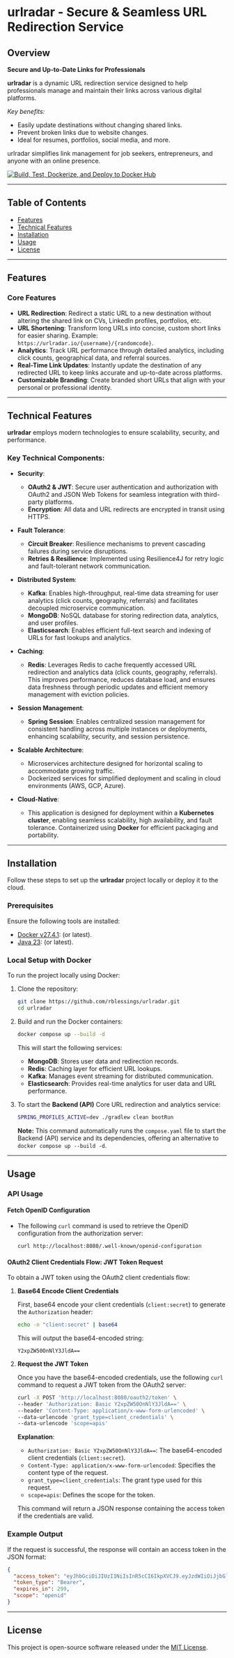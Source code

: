# urlradar - Secure & Seamless URL Redirection Service

## Overview

**Secure and Up-to-Date Links for Professionals**

**urlradar** is a dynamic URL redirection service designed to help professionals manage and maintain their links across
various digital platforms.

*Key benefits:*

* Easily update destinations without changing shared links.
* Prevent broken links due to website changes.
* Ideal for resumes, portfolios, social media, and more.

urlradar simplifies link management for job seekers, entrepreneurs, and anyone with an online presence.

[![Build, Test, Dockerize, and Deploy to Docker Hub](https://github.com/rblessings/urlradar/actions/workflows/build-test-dockerize-deploy.yml/badge.svg)](https://github.com/rblessings/urlradar/actions/workflows/build-test-dockerize-deploy.yml)

---

## Table of Contents

- [Features](#features)
- [Technical Features](#technical-features)
- [Installation](#installation)
- [Usage](#usage)
- [License](#license)

---

## Features

### Core Features

- **URL Redirection**: Redirect a static URL to a new destination without altering the shared link on CVs, LinkedIn
  profiles, portfolios, etc.
- **URL Shortening**: Transform long URLs into concise, custom short links for easier sharing. Example:
  `https://urlradar.io/{username}/{randomcode}`.
- **Analytics**: Track URL performance through detailed analytics, including click counts, geographical data, and
  referral sources.
- **Real-Time Link Updates**: Instantly update the destination of any redirected URL to keep links accurate and
  up-to-date across platforms.
- **Customizable Branding**: Create branded short URLs that align with your personal or professional identity.

---

## Technical Features

**urlradar** employs modern technologies to ensure scalability, security, and performance.

### Key Technical Components:

- **Security**:
    - **OAuth2 & JWT**: Secure user authentication and authorization with OAuth2 and JSON Web Tokens for seamless
      integration with third-party platforms.
    - **Encryption**: All data and URL redirects are encrypted in transit using HTTPS.

- **Fault Tolerance**:
    - **Circuit Breaker**: Resilience mechanisms to prevent cascading failures during service disruptions.
    - **Retries & Resilience**: Implemented using Resilience4J for retry logic and fault-tolerant network communication.

- **Distributed System**:
    - **Kafka**: Enables high-throughput, real-time data streaming for user analytics (click counts, geography,
      referrals) and facilitates decoupled microservice communication.
    - **MongoDB**: NoSQL database for storing redirection data, analytics, and user profiles.
    - **Elasticsearch**: Enables efficient full-text search and indexing of URLs for fast lookups and analytics.

- **Caching**:
    - **Redis**: Leverages Redis to cache frequently accessed URL redirection and analytics data (click counts,
      geography, referrals). This improves performance, reduces database load, and ensures data freshness through
      periodic updates and efficient memory management with eviction policies.

- **Session Management**:
    - **Spring Session**: Enables centralized session management for consistent handling across multiple instances or
      deployments, enhancing scalability, security, and session persistence.

- **Scalable Architecture**:
    - Microservices architecture designed for horizontal scaling to accommodate growing traffic.
    - Dockerized services for simplified deployment and scaling in cloud environments (AWS, GCP, Azure).

- **Cloud-Native**:
    - This application is designed for deployment within a **Kubernetes cluster**, enabling seamless scalability, high
      availability, and fault tolerance. Containerized using **Docker** for efficient packaging and portability.

---

## Installation

Follow these steps to set up the **urlradar** project locally or deploy it to the cloud.

### Prerequisites

Ensure the following tools are installed:

- [Docker v27.4.1](https://www.docker.com/get-started): (or latest).
- [Java 23](https://docs.aws.amazon.com/corretto/latest/corretto-23-ug/downloads-list.html): (or latest).

### Local Setup with Docker

To run the project locally using Docker:

1. Clone the repository:
    ```bash
    git clone https://github.com/rblessings/urlradar.git
    cd urlradar
    ```

2. Build and run the Docker containers:
    ```bash
    docker compose up --build -d
    ```

   This will start the following services:
    - **MongoDB**: Stores user data and redirection records.
    - **Redis**: Caching layer for efficient URL lookups.
    - **Kafka**: Manages event streaming for distributed communication.
    - **Elasticsearch**: Provides real-time analytics for user data and URL performance.


3. To start the **Backend (API)** Core URL redirection and analytics service:
    ```bash
   SPRING_PROFILES_ACTIVE=dev ./gradlew clean bootRun
   ```

   **Note:** This command automatically runs the `compose.yaml` file to start the Backend (API) service and its
   dependencies, offering an alternative to `docker compose up --build -d`.

---

## Usage

### API Usage

#### Fetch OpenID Configuration

- The following `curl` command is used to retrieve the OpenID configuration from the authorization server:

    ```bash
    curl http://localhost:8080/.well-known/openid-configuration
    ```

#### OAuth2 Client Credentials Flow: JWT Token Request

To obtain a JWT token using the OAuth2 client credentials flow:

1. **Base64 Encode Client Credentials**

   First, base64 encode your client credentials (`client:secret`) to generate the `Authorization` header:

    ```bash
    echo -n "client:secret" | base64
    ```

   This will output the base64-encoded string:

    ```
    Y2xpZW50OnNlY3JldA==
    ```

2. **Request the JWT Token**

   Once you have the base64-encoded credentials, use the following `curl` command to request a JWT token from the OAuth2
   server:

    ```bash
    curl -X POST 'http://localhost:8080/oauth2/token' \
    --header 'Authorization: Basic Y2xpZW50OnNlY3JldA==' \
    --header 'Content-Type: application/x-www-form-urlencoded' \
    --data-urlencode 'grant_type=client_credentials' \
    --data-urlencode 'scope=apis'
    ```

   **Explanation**:
    - `Authorization: Basic Y2xpZW50OnNlY3JldA==`: The base64-encoded client credentials (`client:secret`).
    - `Content-Type: application/x-www-form-urlencoded`: Specifies the content type of the request.
    - `grant_type=client_credentials`: The grant type used for this request.
    - `scope=apis`: Defines the scope for the token.

   This command will return a JSON response containing the access token if the credentials are valid.

### Example Output

If the request is successful, the response will contain an access token in the JSON format:

```json
{
  "access_token": "eyJhbGciOiJIUzI1NiIsInR5cCI6IkpXVCJ9.eyJzdWIiOiJjbGllZW50IiwiY2xpZW50X2lkIjoiY2xpZW50Iiwic2NvcGUiOiJvcGVuaWQiLCJleHBpcmVkX2luIjoxMjM0NTY3ODkwfQ.XYcXTW7yHRlWbYv8E1PpQuS9r6ZoOeF7QF8cOMcKIEk",
  "token_type": "Bearer",
  "expires_in": 299,
  "scope": "openid"
}
```

---

## License

This project is open-source software released under the [MIT License](https://opensource.org/licenses/MIT).
